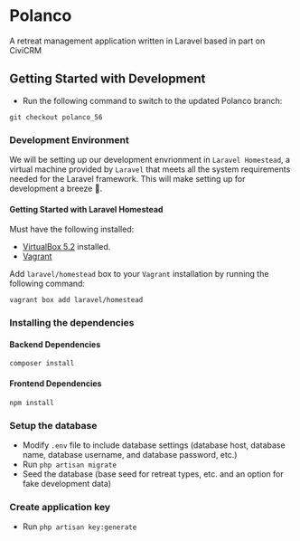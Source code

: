 # Polanco
A retreat management application written in Laravel based in part on CiviCRM

## Getting Started with Development

* Run the following command to switch to the updated Polanco branch:
```
git checkout polanco_56
```

### Development Environment
We will be setting up our development envrionment in `Laravel Homestead`, a virtual machine provided by `Laravel` that meets all the system requirements needed for the Laravel framework. This will make setting up for development a breeze 💨.

#### Getting Started with Laravel Homestead
Must have the following installed:
* [VirtualBox 5.2](https://www.virtualbox.org/wiki/Downloads) installed.
* [Vagrant](https://www.vagrantup.com/downloads.html)

Add `laravel/homestead` box to your `Vagrant` installation by running the following command:
```
vagrant box add laravel/homestead
```

### Installing the dependencies
#### Backend Dependencies
```
composer install
```
#### Frontend Dependencies
```
npm install
```

### Setup the database
* Modify `.env` file to include database settings (database host, database name, database username, and database password, etc.)
* Run `php artisan migrate`
* Seed the database (base seed for retreat types, etc. and an option for fake development data) 

### Create application key
* Run `php artisan key:generate`
